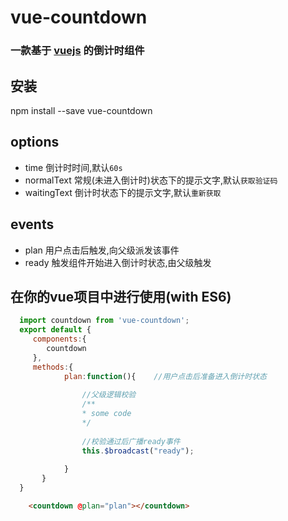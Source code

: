 # vue-countdown
### 一款基于 [vuejs](http://vuejs.org/) 的倒计时组件

## 安装
npm install --save vue-countdown

## options
* time  倒计时时间,默认`60s`
* normalText 常规(未进入倒计时)状态下的提示文字,默认`获取验证码`
* waitingText  倒计时状态下的提示文字,默认`重新获取`


## events
* plan 用户点击后触发,向父级派发该事件
* ready 触发组件开始进入倒计时状态,由父级触发

## 在你的vue项目中进行使用(with ES6)
```javascript
  import countdown from 'vue-countdown';
  export default {
     components:{
       	countdown
     },
     methods:{
        	plan:function(){    //用户点击后准备进入倒计时状态
        		
        		//父级逻辑校验
        		/**
        		* some code
        		*/
        		
        		//校验通过后广播ready事件
        		this.$broadcast("ready");
        		
        	}
       }
  }
```

```html
    <countdown @plan="plan"></countdown>
```

